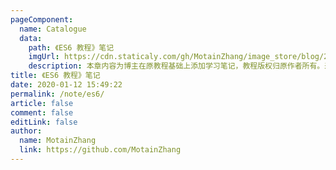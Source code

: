 ```yaml
---
pageComponent:
  name: Catalogue
  data:
    path: 《ES6 教程》笔记
    imgUrl: https://cdn.staticaly.com/gh/MotainZhang/image_store/blog/20200112160453.png
    description: 本章内容为博主在原教程基础上添加学习笔记，教程版权归原作者所有。来源：<a href='https://es6.ruanyifeng.com/' target='_blank'>ES6教程</a>
title: 《ES6 教程》笔记
date: 2020-01-12 15:49:22
permalink: /note/es6/
article: false
comment: false
editLink: false
author:
  name: MotainZhang
  link: https://github.com/MotainZhang
---
```

